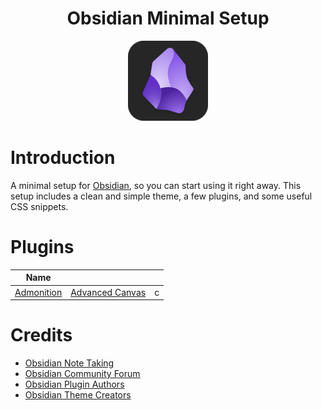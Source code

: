 <center>

# Obsidian Minimal Setup

![obsidian-icon](Images/obsidian-icon.png)
</center>

# Introduction

A minimal setup for [Obsidian](https://obsidian.md/), so you can start using it right away. This setup includes a clean and simple theme, a few plugins, and some useful CSS snippets.

# Plugins

|Name |   | |
|---|---| --- |
|[Admonition](https://github.com/javalent/admonitions)  |[Advanced Canvas](obsidian://show-plugin?id=advanced-canvas)  | c  |



# Credits

- [Obsidian Note Taking](https://obsidian.md/)
- [Obsidian Community Forum](https://forum.obsidian.md/)
- [Obsidian Plugin Authors](https://obsidian.md/plugins)
- [Obsidian Theme Creators](https://minimal.guide/home)